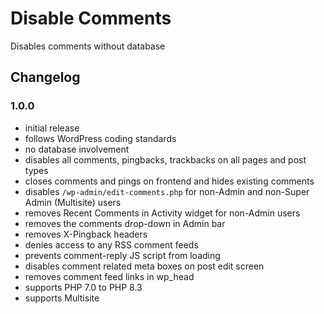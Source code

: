 # Disable Comments

Disables comments without database

## Changelog

### 1.0.0
- initial release
- follows WordPress coding standards
- no database involvement
- disables all comments, pingbacks, trackbacks on all pages and post types
- closes comments and pings on frontend and hides existing comments
- disables `/wp-admin/edit-comments.php` for non-Admin and non-Super Admin (Multisite) users
- removes Recent Comments in Activity widget for non-Admin users
- removes the comments drop-down in Admin bar
- removes X-Pingback headers
- denies access to any RSS comment feeds
- prevents comment-reply JS script from loading
- disables comment related meta boxes on post edit screen
- removes comment feed links in wp_head
- supports PHP 7.0 to PHP 8.3
- supports Multisite
